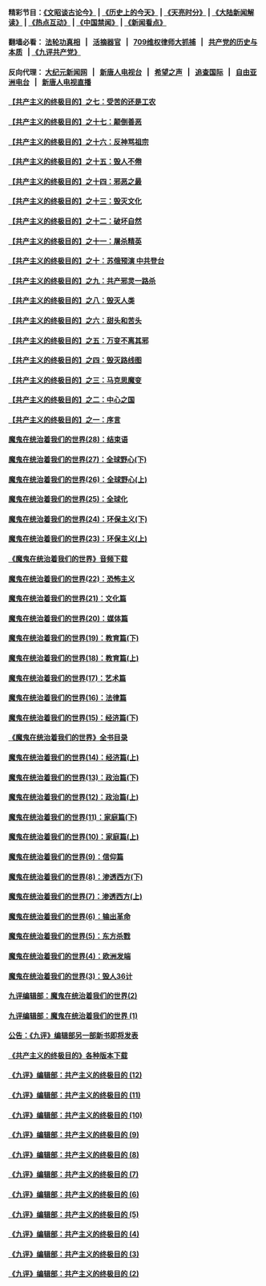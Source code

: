 #### 精彩节目：[《文昭谈古论今》](http://134.209.198.168/wenzhao) | [《历史上的今天》](http://134.209.198.168/today-in-history) | [《天亮时分》](http://134.209.198.168/tianliang) | [《大陆新闻解读》](http://134.209.198.168/ntdtv-comedy) | [《热点互动》](http://134.209.198.168/ntdtv-rdhd)  | [《中国禁闻》](http://134.209.198.168/ntdtv-news) | [《新闻看点》](http://134.209.198.168/news-insight) 

  #### 翻墙必看： [法轮功真相](http://134.209.198.168:10000/videos/truth.html) &nbsp;&nbsp;|&nbsp;&nbsp; [活摘器官](http://134.209.198.168:10000/videos/res/Organs/) &nbsp;&nbsp;|&nbsp;&nbsp; [709维权律师大抓捕](http://134.209.198.168:10000/videos/709/) &nbsp;&nbsp;|&nbsp;&nbsp; [共产党的历史与本质](http://134.209.198.168:10000/videos/ccp.html) &nbsp;&nbsp;| [《九评共产党》](http://134.209.198.168:10000/videos/jiuping/) 

#### 反向代理： [大纪元新闻网](http://134.209.198.168:10080/) &nbsp;&nbsp;|&nbsp;&nbsp; [新唐人电视台](http://134.209.198.168:8000/) &nbsp;&nbsp;|&nbsp;&nbsp; [希望之声](http://134.209.198.168:8200/) &nbsp;&nbsp;|&nbsp;&nbsp; [追查国际](http://134.209.198.168:10010/) &nbsp;&nbsp;|&nbsp;&nbsp; [自由亚洲电台](http://134.209.198.168:9800/) &nbsp;&nbsp;|&nbsp;&nbsp; [新唐人电视直播](http://134.209.198.168/) 

#### [【共产主义的终极目的】之七：受苦的还是工农](../pages/nsc422/n11101809.md?t=04180038) 

#### [【共产主义的终极目的】之十七：颠倒善恶](../pages/nsc422/n11179782.md?t=04180038) 

#### [【共产主义的终极目的】之十六：反神骂祖宗](../pages/nsc422/n11166798.md?t=04180038) 

#### [【共产主义的终极目的】之十五：毁人不倦](../pages/nsc422/n11166792.md?t=04180038) 

#### [【共产主义的终极目的】之十四：邪恶之最](../pages/nsc422/n11150249.md?t=04180038) 

#### [【共产主义的终极目的】之十三：毁灭文化](../pages/nsc422/n11135227.md?t=04180038) 

#### [【共产主义的终极目的】之十二：破坏自然](../pages/nsc422/n11135214.md?t=04180038) 

#### [【共产主义的终极目的】之十一：屠杀精英](../pages/nsc422/n11118442.md?t=04180038) 

#### [【共产主义的终极目的】之十：苏俄预演 中共登台](../pages/nsc422/n11118424.md?t=04180038) 

#### [【共产主义的终极目的】之九：共产邪灵一路杀](../pages/nsc422/n11114139.md?t=04180038) 

#### [【共产主义的终极目的】之八：毁灭人类](../pages/nsc422/n11108503.md?t=04180038) 

#### [【共产主义的终极目的】之六：甜头和苦头](../pages/nsc422/n11096971.md?t=04180038) 

#### [【共产主义的终极目的】之五：万变不离其邪](../pages/nsc422/n11091285.md?t=04180038) 

#### [【共产主义的终极目的】之四：毁灭路线图](../pages/nsc422/n11086284.md?t=04180038) 

#### [【共产主义的终极目的】之三：马克思魔变](../pages/nsc422/n11061941.md?t=04180038) 

#### [【共产主义的终极目的】之二：中心之国](../pages/nsc422/n11047728.md?t=04180038) 

#### [【共产主义的终极目的】之一：序言](../pages/nsc422/n11086077.md?t=04180038) 

#### [魔鬼在统治着我们的世界(28)：结束语](../pages/nsc422/n10936246.md?t=04180038) 

#### [魔鬼在统治着我们的世界(27)：全球野心(下)](../pages/nsc422/n10928319.md?t=04180038) 

#### [魔鬼在统治着我们的世界(26)：全球野心(上)](../pages/nsc422/n10900318.md?t=04180038) 

#### [魔鬼在统治着我们的世界(25)：全球化](../pages/nsc422/n10788205.md?t=04180038) 

#### [魔鬼在统治着我们的世界(24)：环保主义(下)](../pages/nsc422/n10695307.md?t=04180038) 

#### [魔鬼在统治着我们的世界(23)：环保主义(上)](../pages/nsc422/n10688613.md?t=04180038) 

#### [《魔鬼在统治着我们的世界》音频下载](../pages/nsc422/n10635553.md?t=04180038) 

#### [魔鬼在统治着我们的世界(22)：恐怖主义](../pages/nsc422/n10614727.md?t=04180038) 

#### [魔鬼在统治着我们的世界(21)：文化篇](../pages/nsc422/n10597706.md?t=04180038) 

#### [魔鬼在统治着我们的世界(20)：媒体篇](../pages/nsc422/n10586579.md?t=04180038) 

#### [魔鬼在统治着我们的世界(19)：教育篇(下)](../pages/nsc422/n10564808.md?t=04180038) 

#### [魔鬼在统治着我们的世界(18)：教育篇(上)](../pages/nsc422/n10526970.md?t=04180038) 

#### [魔鬼在统治着我们的世界(17)：艺术篇](../pages/nsc422/n10499093.md?t=04180038) 

#### [魔鬼在统治着我们的世界(16)：法律篇](../pages/nsc422/n10485969.md?t=04180038) 

#### [魔鬼在统治着我们的世界(15)：经济篇(下)](../pages/nsc422/n10469975.md?t=04180038) 

#### [《魔鬼在统治着我们的世界》全书目录](../pages/nsc422/n10464261.md?t=04180038) 

#### [魔鬼在统治着我们的世界(14)：经济篇(上)](../pages/nsc422/n10457370.md?t=04180038) 

#### [魔鬼在统治着我们的世界(13)：政治篇(下)](../pages/nsc422/n10448270.md?t=04180038) 

#### [魔鬼在统治着我们的世界(12)：政治篇(上)](../pages/nsc422/n10444576.md?t=04180038) 

#### [魔鬼在统治着我们的世界(11)：家庭篇(下)](../pages/nsc422/n10440961.md?t=04180038) 

#### [魔鬼在统治着我们的世界(10)：家庭篇(上)](../pages/nsc422/n10435448.md?t=04180038) 

#### [魔鬼在统治着我们的世界(9)：信仰篇](../pages/nsc422/n10432159.md?t=04180038) 

#### [魔鬼在统治着我们的世界(8)：渗透西方(下)](../pages/nsc422/n10429603.md?t=04180038) 

#### [魔鬼在统治着我们的世界(7)：渗透西方(上)](../pages/nsc422/n10426013.md?t=04180038) 

#### [魔鬼在统治着我们的世界(6)：输出革命](../pages/nsc422/n10421536.md?t=04180038) 

#### [魔鬼在统治着我们的世界(5)：东方杀戮](../pages/nsc422/n10417707.md?t=04180038) 

#### [魔鬼在统治着我们的世界(4)：欧洲发端](../pages/nsc422/n10414890.md?t=04180038) 

#### [魔鬼在统治着我们的世界(3)：毁人36计](../pages/nsc422/n10411583.md?t=04180038) 

#### [九评编辑部：魔鬼在统治着我们的世界(2)](../pages/nsc422/n10410036.md?t=04180038) 

#### [九评编辑部：魔鬼在统治着我们的世界 (1)](../pages/nsc422/n10406825.md?t=04180038) 

#### [公告：《九评》编辑部另一部新书即将发表](../pages/nsc422/n10405104.md?t=04180038) 

#### [《共产主义的终极目的》各种版本下载](../pages/nsc422/n10022138.md?t=04180038) 

#### [《九评》编辑部：共产主义的终极目的 (12)](../pages/nsc422/n9933272.md?t=04180038) 

#### [《九评》编辑部：共产主义的终极目的 (11)](../pages/nsc422/n9924973.md?t=04180038) 

#### [《九评》编辑部：共产主义的终极目的 (10)](../pages/nsc422/n9920883.md?t=04180038) 

#### [《九评》编辑部：共产主义的终极目的 (9)](../pages/nsc422/n9916363.md?t=04180038) 

#### [《九评》编辑部：共产主义的终极目的 (8)](../pages/nsc422/n9912488.md?t=04180038) 

#### [《九评》编辑部：共产主义的终极目的 (7)](../pages/nsc422/n9901176.md?t=04180038) 

#### [《九评》编辑部：共产主义的终极目的 (6)](../pages/nsc422/n9899359.md?t=04180038) 

#### [《九评》编辑部：共产主义的终极目的 (5)](../pages/nsc422/n9893174.md?t=04180038) 

#### [《九评》编辑部：共产主义的终极目的 (4)](../pages/nsc422/n9891246.md?t=04180038) 

#### [《九评》编辑部：共产主义的终极目的 (3)](../pages/nsc422/n9879879.md?t=04180038) 

#### [《九评》编辑部：共产主义的终极目的 (2)](../pages/nsc422/n9876205.md?t=04180038) 

